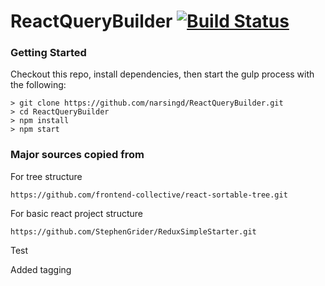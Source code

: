 # ReactQueryBuilder [![Build Status](https://travis-ci.com/narsingd/ReactQueryBuilder.svg?branch=master)](https://travis-ci.com/narsingd/ReactQueryBuilder)

### Getting Started

Checkout this repo, install dependencies, then start the gulp process with the following:

```
> git clone https://github.com/narsingd/ReactQueryBuilder.git
> cd ReactQueryBuilder
> npm install
> npm start
```

### Major sources copied from

For tree structure

```
https://github.com/frontend-collective/react-sortable-tree.git
```

For basic react project structure

```
https://github.com/StephenGrider/ReduxSimpleStarter.git
```
Test

Added tagging